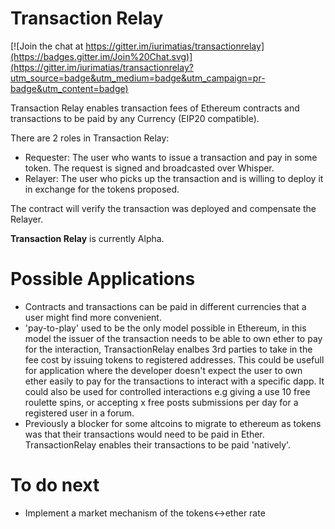 Transaction Relay
======

[![Join the chat at https://gitter.im/iurimatias/transactionrelay](https://badges.gitter.im/Join%20Chat.svg)](https://gitter.im/iurimatias/transactionrelay?utm_source=badge&utm_medium=badge&utm_campaign=pr-badge&utm_content=badge)

Transaction Relay enables transaction fees of Ethereum contracts and transactions to be paid by any Currency (EIP20 compatible).

There are 2 roles in Transaction Relay:
* Requester: The user who wants to issue a transaction and pay in some token. The request is signed and broadcasted over Whisper.
* Relayer: The user who picks up the transaction and is willing to deploy it in exchange for the tokens proposed.

The contract will verify the transaction was deployed and compensate the Relayer.

__Transaction Relay__ is currently Alpha.

Possible Applications
======

* Contracts and transactions can be paid in different currencies that a user might find more convenient.
* 'pay-to-play' used to be the only model possible in Ethereum, in this model the issuer of the transaction needs to be able to own ether to pay for the interaction, TransactionRelay enalbes 3rd parties to take in the fee cost by issuing tokens to registered addresses. This could be usefull for application where the developer doesn't expect the user to own ether easily to pay for the transactions to interact with a specific dapp. It could also be used for controlled interactions e.g giving a use 10 free roulette spins, or accepting x free posts submissions per day for a registered user in a forum.
* Previously a blocker for some altcoins to migrate to ethereum as tokens was that their transactions would need to be paid in Ether. TransactionRelay enables their transactions to be paid 'natively'.

To do next
======
* Implement a market mechanism of the tokens<->ether rate

